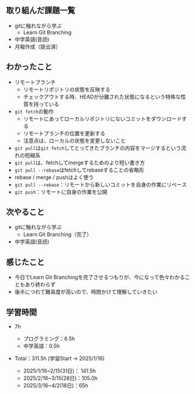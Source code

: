 ## 取り組んだ課題一覧
- gitに触れながら学ぶ
  - Learn Git Branching
- 中学英語(音読)
- 月報作成（提出済）
## わかったこと
- リモートブランチ
  - リモートリポジトリの状態を反映する
  - チェックアウトする時、HEADが分離された状態になるという特殊な性質を持っている
- `git fetch`の動作
  - リモートにあってローカルリポジトリにないコミットをダウンロードする
  - リモートブランチの位置を更新する
  - 注意点は、ローカルの状態を変更しないこと
- `git pull`は`git fetch`してとってきたブランチの内容をマージするという流れの短縮系
- `git pull`は、fetchしてmergeするためのより短い書き方
- `git pull --rebase`はfetchしてrebaseすることの省略形
- rebase / merge / pushはよく使う
- `git pull --rebase`：リモートから新しいコミットを自身の作業にリベース
- `git push`：リモートに自身の作業を公開
## 次やること
- gitに触れながら学ぶ
  - Learn Git Branching（完了）
- 中学英語(音読)
## 感じたこと
- 今日でLearn Git Branchingを完了させるつもりが、今になって色々わかることもあり終わらず
- 後半につれて難易度が高いので、時間かけて理解していきたい
## 学習時間
- 7h
  - プログラミング：6.5h
  - 中学英語：0.5h

- Total：311.5h (学習Start → 2025/1/16)
  - 2025/1/16~2/15(31日)： 141.5h
  - 2025/2/16~3/15(28日)：105.0h
  - 2025/3/16~4/2(18日)：65h
